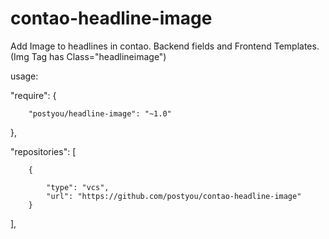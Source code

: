 contao-headline-image
==============
Add Image to headlines in contao.
Backend fields and Frontend Templates.
(Img Tag has Class="headlineimage")

usage:

"require": {

        "postyou/headline-image": "~1.0"
},


"repositories": [

        {
        
            "type": "vcs",
            "url": "https://github.com/postyou/contao-headline-image"
        }
],

